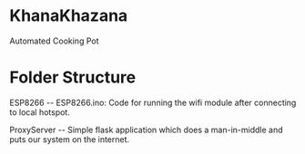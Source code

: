 # KhanaKhazana
Automated Cooking Pot

# Folder Structure

ESP8266
   --  ESP8266.ino: Code for running the wifi module after connecting to local hotspot.

ProxyServer
   -- Simple flask application which does a man-in-middle and puts our system on the internet.
